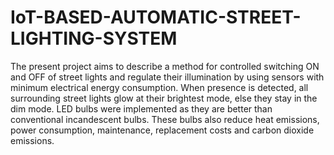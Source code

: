 # IoT-BASED-AUTOMATIC-STREET-LIGHTING-SYSTEM
The present project aims to describe a method for controlled switching ON and OFF  of street lights and regulate their illumination by using sensors with minimum electrical  energy consumption. 
When presence is detected, all surrounding street lights glow at their  brightest mode, else they stay in the dim mode. 
LED bulbs were implemented as they are  better than conventional incandescent bulbs. These bulbs also reduce heat emissions, power  consumption, maintenance, replacement costs and carbon dioxide emissions.
